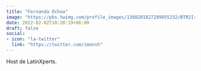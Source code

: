 ```yaml
---
title: "Fernanda Ochoa"
image: "https://pbs.twimg.com/profile_images/1308201827289055232/BTR2IrJh_400x400.jpg"
date: 2022-02-02T10:20:19+06:00
draft: false
social:
- icon: "la-twitter"
  link: "https://twitter.com/imonsh"
---
```


Host de LatinXperts.
